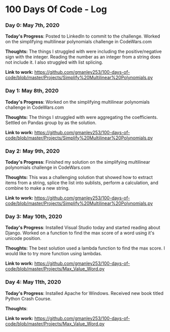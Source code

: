 # 100 Days Of Code - Log

### Day 0: May 7th, 2020

**Today's Progress**: Posted to LinkedIn to commit to the challenge. Worked on the simplifying multilinear polynomials challenge in CodeWars.com

**Thoughts:** The things I struggled with were including the positive/negative sign with the integer. Reading the number as an integer from a string does not include it. I also struggled with list splicing.

**Link to work:** https://github.com/gmanley253/100-days-of-code/blob/master/Projects/Simplify%20Multilinear%20Polynomials.py

### Day 1: May 8th, 2020

**Today's Progress**: Worked on the simplifying multilinear polynomials challenge in CodeWars.com

**Thoughts:** The things I struggled with were aggregating the coefficients. Settled on Pandas group by as the solution.

**Link to work:** https://github.com/gmanley253/100-days-of-code/blob/master/Projects/Simplify%20Multilinear%20Polynomials.py

### Day 2: May 9th, 2020

**Today's Progress**: Finished my solution on the simplifying multilinear polynomials challenge in CodeWars.com

**Thoughts:** This was a challenging solution that showed how to extract items from a string, splice the list into sublists, perform a calculation, and combine to make a new string.

**Link to work:** https://github.com/gmanley253/100-days-of-code/blob/master/Projects/Simplify%20Multilinear%20Polynomials.py

### Day 3: May 10th, 2020

**Today's Progress**: Installed Visual Studio today and started reading about Django. Worked on a function to find the max score of a word using it's unicode position. 

**Thoughts:** The best solution used a lambda function to find the max score. I would like to try more function using lambdas.

**Link to work:** https://github.com/gmanley253/100-days-of-code/blob/master/Projects/Max_Value_Word.py

### Day 4: May 11th, 2020

**Today's Progress**: Installed Apache for Windows. Received new book titled Python Crash Course.

**Thoughts**: 

**Link to work:** https://github.com/gmanley253/100-days-of-code/blob/master/Projects/Max_Value_Word.py






